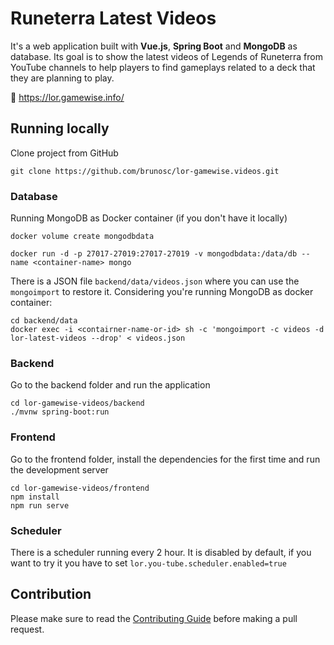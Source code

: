 # Runeterra Latest Videos

It's a web application built with **Vue.js**, **Spring Boot** and **MongoDB** as database.
Its goal is to show the latest videos of Legends of Runeterra from YouTube channels to help players to find gameplays related to a deck that they are planning to play.

:rocket: https://lor.gamewise.info/

## Running locally

Clone project from GitHub 
```
git clone https://github.com/brunosc/lor-gamewise.videos.git
```

### Database

Running MongoDB as Docker container (if you don't have it locally)

```
docker volume create mongodbdata

docker run -d -p 27017-27019:27017-27019 -v mongodbdata:/data/db --name <container-name> mongo
```

There is a JSON file `backend/data/videos.json` where you can use the `mongoimport` to restore it. Considering you're running MongoDB as docker container:

```
cd backend/data
docker exec -i <contairner-name-or-id> sh -c 'mongoimport -c videos -d lor-latest-videos --drop' < videos.json
```

### Backend

Go to the backend folder and run the application

```
cd lor-gamewise-videos/backend
./mvnw spring-boot:run
```

### Frontend

Go to the frontend folder, install the dependencies for the first time and run the development server

```
cd lor-gamewise-videos/frontend
npm install
npm run serve
```

### Scheduler

There is a scheduler running every 2 hour. It is disabled by default, if you want to try it you have to set `lor.you-tube.scheduler.enabled=true` 

## Contribution

Please make sure to read the [Contributing Guide](CONTRIBUTING.md) before making a pull request.
